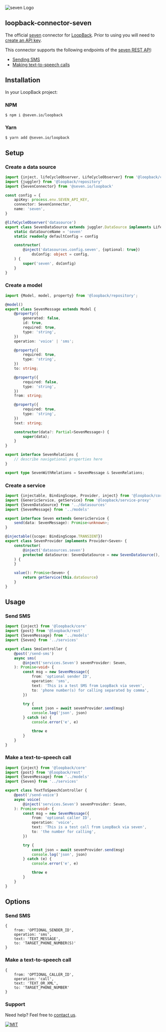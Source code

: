 ![](https://www.seven.io/wp-content/uploads/Logo.svg "seven Logo")

## loopback-connector-seven

The official [seven](http://www.seven.io/) connector for [LoopBack](https://loopback.io).
Prior to using you will need to [create an API key](https://help.seven.io/en/api-key-access).

This connector supports the following endpoints of
the [seven REST API](https://www.seven.io/en/docs/gateway/http-api/):

- [Sending SMS](https://www.seven.io/en/docs/gateway/http-api/sms-dispatch/)
- [Making text-to-speech calls](https://www.seven.io/en/docs/gateway/http-api/voice/)

## Installation

In your LoopBack project:

### NPM

    $ npm i @seven.io/loopback

### Yarn

    $ yarn add @seven.io/loopback

## Setup

### Create a data source

```typescript
import {inject, lifeCycleObserver, LifeCycleObserver} from '@loopback/core'
import {juggler} from '@loopback/repository'
import {SevenConnector} from '@seven.io/loopback'

const config = {
    apiKey: process.env.SEVEN_API_KEY,
    connector: SevenConnector,
    name: 'seven',
}

@lifeCycleObserver('datasource')
export class SevenDataSource extends juggler.DataSource implements LifeCycleObserver {
    static dataSourceName = 'seven'
    static readonly defaultConfig = config

    constructor(
        @inject('datasources.config.seven', {optional: true})
            dsConfig: object = config,
    ) {
        super('seven', dsConfig)
    }
}

```

### Create a model

```typescript
import {Model, model, property} from '@loopback/repository';

@model()
export class SevenMessage extends Model {
    @property({
        generated: false,
        id: true,
        required: true,
        type: 'string',
    })
    operation: 'voice' | 'sms';

    @property({
        required: true,
        type: 'string',
    })
    to: string;

    @property({
        required: false,
        type: 'string',
    })
    from: string;

    @property({
        required: true,
        type: 'string',
    })
    text: string;

    constructor(data?: Partial<SevenMessage>) {
        super(data);
    }
}

export interface SevenRelations {
    // describe navigational properties here
}

export type SevenWithRelations = SevenMessage & SevenRelations;
```

### Create a service

```typescript
import {injectable, BindingScope, Provider, inject} from '@loopback/core'
import {GenericService, getService} from '@loopback/service-proxy'
import {SevenDataSource} from '../datasources'
import {SevenMessage} from '../models'

export interface Seven extends GenericService {
    send(data: SevenMessage): Promise<unknown>;
}

@injectable({scope: BindingScope.TRANSIENT})
export class SevenProvider implements Provider<Seven> {
    constructor(
        @inject('datasources.seven')
        protected dataSource: SevenDataSource = new SevenDataSource(),
    ) {
    }

    value(): Promise<Seven> {
        return getService(this.dataSource)
    }
}
```

## Usage

### Send SMS

```typescript
import {inject} from '@loopback/core'
import {post} from '@loopback/rest'
import {SevenMessage} from '../models'
import {Seven} from '../services'

export class SmsController {
    @post('/send-sms')
    async sms(
        @inject('services.Seven') sevenProvider: Seven,
    ): Promise<void> {
        const msg = new SevenMessage({
            from: 'optional sender ID',
            operation: 'sms',
            text: 'This is a test SMS from LoopBack via seven',
            to: 'phone number(s) for calling separated by comma',
        })

        try {
            const json = await sevenProvider.send(msg)
            console.log('json', json)
        } catch (e) {
            console.error('e', e)

            throw e
        }
    }
}
```

### Make a text-to-speech call

```typescript
import {inject} from '@loopback/core'
import {post} from '@loopback/rest'
import {SevenMessage} from '../models'
import {Seven} from '../services'

export class TextToSpeechController {
    @post('/send-voice')
    async voice(
        @inject('services.Seven') sevenProvider: Seven,
    ): Promise<void> {
        const msg = new SevenMessage({
            from: 'optional caller ID',
            operation: 'voice',
            text: 'This is a test call from LoopBack via seven',
            to: 'the number for calling',
        })

        try {
            const json = await sevenProvider.send(msg)
            console.log('json', json)
        } catch (e) {
            console.error('e', e)

            throw e
        }
    }
}
```

## Options

### Send SMS

    {
        from: 'OPTIONAL_SENDER_ID',
        operation: 'sms',
        text: 'TEXT_MESSAGE',
        to: 'TARGET_PHONE_NUMBER(S)'
    }

### Make a text-to-speech call

    {
        from: 'OPTIONAL_CALLER_ID',
        operation: 'call',
        text: 'TEXT_OR_XML',
        to: 'TARGET_PHONE_NUMBER'
    }

### Support

Need help? Feel free to [contact us](https://www.seven.io/en/company/contact/).

[![MIT](https://img.shields.io/badge/License-MIT-teal.svg)](LICENSE)
